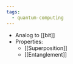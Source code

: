 ```yaml
---
tags:
  - quantum-computing
---
```

- Analog to [[bit]]
- Properties:
	- [[Superposition]]
	- [[Entanglement]]